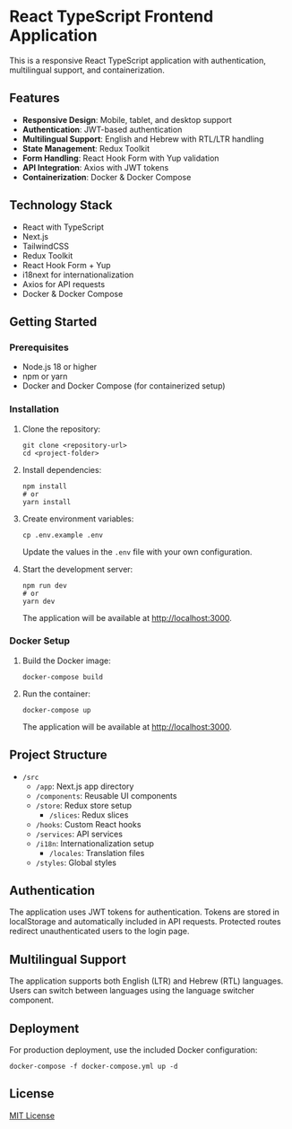 # React TypeScript Frontend Application

This is a responsive React TypeScript application with authentication, multilingual support, and containerization.

## Features

- **Responsive Design**: Mobile, tablet, and desktop support
- **Authentication**: JWT-based authentication
- **Multilingual Support**: English and Hebrew with RTL/LTR handling
- **State Management**: Redux Toolkit
- **Form Handling**: React Hook Form with Yup validation
- **API Integration**: Axios with JWT tokens
- **Containerization**: Docker & Docker Compose

## Technology Stack

- React with TypeScript
- Next.js
- TailwindCSS
- Redux Toolkit
- React Hook Form + Yup
- i18next for internationalization
- Axios for API requests
- Docker & Docker Compose

## Getting Started

### Prerequisites

- Node.js 18 or higher
- npm or yarn
- Docker and Docker Compose (for containerized setup)

### Installation

1. Clone the repository:
   ```
   git clone <repository-url>
   cd <project-folder>
   ```

2. Install dependencies:
   ```
   npm install
   # or
   yarn install
   ```

3. Create environment variables:
   ```
   cp .env.example .env
   ```
   Update the values in the `.env` file with your own configuration.

4. Start the development server:
   ```
   npm run dev
   # or
   yarn dev
   ```
   The application will be available at [http://localhost:3000](http://localhost:3000).

### Docker Setup

1. Build the Docker image:
   ```
   docker-compose build
   ```

2. Run the container:
   ```
   docker-compose up
   ```
   The application will be available at [http://localhost:3000](http://localhost:3000).

## Project Structure

- `/src`
  - `/app`: Next.js app directory
  - `/components`: Reusable UI components
  - `/store`: Redux store setup
    - `/slices`: Redux slices
  - `/hooks`: Custom React hooks
  - `/services`: API services
  - `/i18n`: Internationalization setup
    - `/locales`: Translation files
  - `/styles`: Global styles

## Authentication

The application uses JWT tokens for authentication. Tokens are stored in localStorage and automatically included in API requests. Protected routes redirect unauthenticated users to the login page.

## Multilingual Support

The application supports both English (LTR) and Hebrew (RTL) languages. Users can switch between languages using the language switcher component.

## Deployment

For production deployment, use the included Docker configuration:

```
docker-compose -f docker-compose.yml up -d
```

## License

[MIT License](LICENSE) 